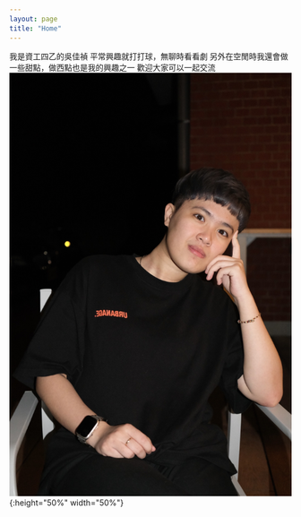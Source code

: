 ```yaml
---
layout: page
title: "Home"
---
```

我是資工四乙的吳佳禎
平常興趣就打打球，無聊時看看劇
另外在空閒時我還會做一些甜點，做西點也是我的興趣之一
歡迎大家可以一起交流
![image](/assets/photo.jpg){:height="50%" width="50%"}
